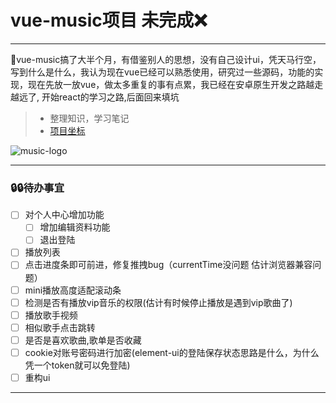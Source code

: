 # vue-music项目 未完成❌

------
🎵vue-music搞了大半个月，有借鉴别人的思想，没有自己设计ui，凭天马行空，写到什么是什么，我认为现在vue已经可以熟悉使用，研究过一些源码，功能的实现，现在先放一放vue，做太多重复的事有点累，我已经在安卓原生开发之路越走越远了, 开始react的学习之路,后面回来填坑

> * 整理知识，学习笔记
> * [项目坐标](http://193.112.175.198/music/#/)

![music-logo](http://193.112.175.198/music/musical.png)

------
### 🔒🔒待办事宜
- [ ] 对个人中心增加功能
    - [ ] 增加编辑资料功能
    - [ ] 退出登陆
- [ ] 播放列表
- [ ] 点击进度条即可前进，修复推拽bug（currentTime没问题 估计浏览器兼容问题）
- [ ] mini播放高度适配滚动条
- [ ] 检测是否有播放vip音乐的权限(估计有时候停止播放是遇到vip歌曲了)
- [ ] 播放歌手视频
- [ ] 相似歌手点击跳转
- [ ] 是否是喜欢歌曲,歌单是否收藏
- [ ] cookie对账号密码进行加密(element-ui的登陆保存状态思路是什么，为什么凭一个token就可以免登陆)
- [ ] 重构ui

------
